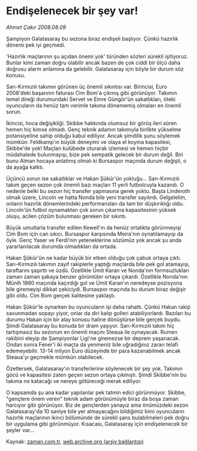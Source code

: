 # Endişelenecek bir şey var!

*Ahmet Çakır 2008.08.09*

<tr><td class="metin" colspan="2" style="padding-top: 20px; padding-left: 5px; padding-right: 10px;">Şampiyon Galatasaray bu sezona biraz endişeli başlıyor. Çünkü hazırlık dönemi pek iyi geçmedi.</td></tr><tr><td class="metin" colspan="2" style="padding-top: 20px; padding-left: 5px; padding-right: 10px;"><p>'Hazırlık maçlarının şu açıdan önemi yok' türünden sözleri sürekli işitiyoruz. Bunlar kimi zaman doğru olabilir ancak bazen de çok ciddi bir ölçü daha doğrusu alarm anlamına da gelebilir. Galatasaray için böyle bir durum söz konusu.
<p>Sarı-Kırmızılı takımın görünen üç önemli sıkıntısı var. Birincisi, Euro 2008'deki başarının faturası Cim Bom'a çıkmış gibi görünüyor. Takımın temel direği durumundaki Servet ve Emre Güngör'ün sakatlıkları, öteki oyuncuların da henüz tam verimle takıma dönememiş olmaları en önemli sorun.
<p>İkincisi, hoca değişikliği. Skibbe hakkında olumsuz bir görüş ileri süren hemen hiç kimse olmadı. Genç teknik adamın takımıyla birlikte yükselme potansiyeline sahip olduğu kabul ediliyor. Ancak şimdilik şunu söylemek mümkün: Feldkamp'ın büyük deneyimi ve olaya el koyma kapasitesi, Skibbe'de yok! Maçları kulübede oturarak izlemesi ve hemen hiçbir müdahalede bulunmayışı, bize pek sempatik gelecek bir durum değil. Biri bunu Alman hocaya anlatmış olmalı ki Bursaspor maçında durum değişti, o da ayağa kalktı.
<p>Üçüncü sorun ise sakatlıklar ve Hakan Şükür'ün yokluğu... Sarı-Kırmızılı takım geçen sezon çok önemli bazı maçları 11 yerli futbolcuyla kazandı. O nedenle belki bu sezon hiç transfer yapmasına gerek yoktu. Başta Linderoth olmak üzere, Lincoln ve hatta Nonda bile yeni transfer sayılırdı. Gelgelelim, onların hazırlık dönemlerindeki performansları da tam bir düşkırıklığı oldu. Lincoln'ün futbol oynamaktan çok sorun çıkarma kapasitesinin yüksek oluşu, acilen çözüm bulunması gereken bir sıkıntı.
<p>Büyük umutlarla transfer edilen Kewell'ın da henüz ortalıkta görünmeyişi Cim Bom için can sıkıcı. Bursaspor karşısında Meira'nın oynatılamayışı da öyle. Genç Yaser ve Ferdi'nin yeteneklerine sözümüz yok ancak şu anda yararlanılacak durumda olmadıkları da ortada.
<p>Hakan Şükür'ün ne kadar büyük bir etken olduğu çok çabuk ortaya çıktı. Sarı-Kırmızılı takımın zayıf rakiplerle yaptığı maçlarda bile pek gol atamayışı, taraftarını şaşırttı ve üzdü. Özellikle Ümit Karan ve Nonda'nın formsuzlukları zaman zaman şakaya benzer görüntüler ortaya çıkardı. Özellikle Nonda'nın Münih 1860 maçında kaçırdığı gol ve Ümit Karan'ın neredeyse pozisyona bile giremeyişi dikkat çekiciydi. Bursaspor maçında bu durum biraz değişir gibi oldu. Cim Bom gerçek kalitesine yaklaştı.
<p>Hakan Şükür'le oynarken bu oyuncuların işi daha rahattı. Çünkü Hakan rakip savunmadan sopayı yiyor, onlar da diri kalıp golleri atabiliyorlardı. Bazıları bu durumu Hakan için bir alay konusu haline dönüştürse bile gerçek buydu. Şimdi Galatasaray bu konuda bir dram yaşıyor. Sarı-Kırmızılı takım hiç tartışmasız bu sezonun en önemli maçını Steaua ile oynayacak. Rumen rakibini eleyip de Şampiyonlar Ligi'ne giremezse bir deprem yaşanacak. Ondan sonra Fener'i iki maçta da yenmeniz bile uğradığınız zararı telafi edemeyebilir. 13-14 milyon Euro düzeyinde bir para kazanabilmek ancak Steaua'yı geçmekle mümkün olabilecek.
<p>Özetlersek, Galatasaray'ın transferlerine söylenecek bir şey yok. Takımın gücü ve kapasitesi zaten geçen sezon ortaya çıkmıştı. Şimdi Skibbe'nin bu takıma ne katacağı ve nereye götüreceği merak ediliyor.
<p>O kapsamda şu ana kadar yapılanlar pek tatmin edici görünmüyor. Skibbe, "gençlere önem veren" teknik adam görünümüyle biraz da boşa zaman harcıyor gibi görünüyor. Biz de gençlerden yanayız ama önümüzdeki sezon Galatasaray'da 10 saniye bile yer almayacağını bildiğimiz kimi oyuncuların hazırlık maçlarının ikinci bölümünde de sürekli şans bulabilmeleri pek doğru bir uygulama gibi görünmüyor. Kısacası, Galatasaray için endişelenecek bir şeyler var...<br/></p></p></p></p></p></p></p></p></p></td></tr>

Kaynak: [zaman.com.tr](http://zaman.com.tr/yazar.do?yazino=723955), [web.archive.org (arşiv bağlantısı)](http://web.archive.org/web/20081011054434/http://www.zaman.com.tr:80/yazar.do?yazino=723955)

